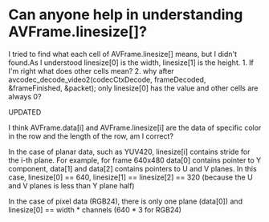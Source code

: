 

# Can anyone help in understanding AVFrame.linesize[]?

I tried to find what each cell of AVFrame.linesize[] means, but I didn't found.As I understood linesize[0] is the width, linesize[1] is the height.
	1. If I'm right what does other cells mean?
	2. why after avcodec_decode_video2(codecCtxDecode, frameDecoded, &frameFinished, &packet); only linesize[0] has the value and other cells are always 0?

UPDATED

I think AVFrame.data[i] and AVFrame.linesize[i] are the data of specific color in the row and the length of the row, am I correct?



In the case of planar data, such as YUV420, linesize[i] contains stride for the i-th plane.
For example, for frame 640x480 data[0] contains pointer to Y component, data[1] and data[2] contains pointers to U and V planes. In this case, linesize[0] == 640, linesize[1] == linesize[2] == 320 (because the U and V planes is less than Y plane half)

In the case of pixel data (RGB24), there is only one plane (data[0]) and linesize[0] == width * channels (640 * 3 for RGB24)
